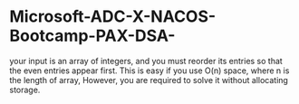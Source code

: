 # Microsoft-ADC-X-NACOS-Bootcamp-PAX-DSA-

your input is an array of integers, and you must reorder its entries so that the even entries appear first. This is easy if you use O(n) space, where n is the length of array, However, you are required to solve it without allocating storage.
